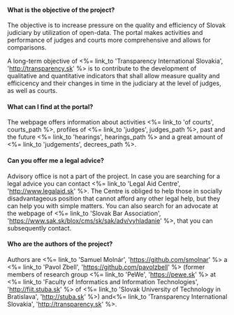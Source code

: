 #### What is the objective of the project?

The objective is to increase pressure on the quality and efficiency of Slovak judiciary by utilization of open-data. The portal makes activities and performance of judges and courts more comprehensive and allows for comparisons.

A long-term objective of <%= link_to 'Transparency International Slovakia', 'http://transparency.sk' %>
is to contribute to the development of qualitative and quantitative indicators that shall allow measure quality and efficicency and their changes in time in the judiciary at the level of judges, as well as courts.

#### What can I find at the portal?

The webpage offers information about activities
<%= link_to 'of courts', courts_path %>,
profiles of <%= link_to 'judges', judges_path %>,
past and the future <%= link_to 'hearings', hearings_path %>
and a great amount of <%= link_to 'judgements', decrees_path %>.

#### Can you offer me a legal advice?

Advisory office is not a part of the project. In case you are searching for a legal advice you can contact
<%= link_to 'Legal Aid Centre', 'http://www.legalaid.sk' %>.
The Centre is obliged to help those in socially disadvantageous position that cannot afford any other legal help, but they can help you with simple matters. You can also search for an advocate at the webpage of
<%= link_to 'Slovak Bar Association', 'https://www.sak.sk/blox/cms/sk/sak/adv/vyhladanie' %>,
that you can subsequently contact.

#### Who are the authors of the project?

Authors are
<%= link_to 'Samuel Molnár', 'https://github.com/smolnar' %> a
<%= link_to 'Pavol Zbell', 'https://github.com/pavolzbell' %>
(former members of research group <%= link_to 'PeWe', 'https://pewe.sk' %> at
<%= link_to 'Faculty of Informatics and Information Technologies', 'http://fiit.stuba.sk' %> of
<%= link_to 'Slovak University of Technology in Bratislava', 'http://stuba.sk' %>) and<%= link_to 'Transparency International Slovakia', 'http://transparency.sk' %>.

#### Who is it paid by?

The project Open Courts was created thanks to the support of the Secretariat of
<%= link_to 'Transparency International', 'http://transparency.org' %>
in Berlin and the project <%= link_to 'Reštart', 'http://restartslovensko.sk' %>
organized by the<%= link_to 'Centre for Philantropy', 'http://cpf.sk' %>.

For the hosting we are grateful to 
<%= link_to 'Petit Press', 'http://petitpress.sk' %>,
administrator of the portal <%= link_to 'SME.sk', 'http://sme.sk' %>.

#### How can I contribute?

Use the webpage. share it with others that may be interested. Follow the news about the project at social networks
<%= link_to 'Facebook', 'https://facebook.com/transparencysk' %> and
<%= link_to 'Twitter', 'https://twitter.com/transparencysk' %>,
and if you are an IT developer also on
<%= link_to 'GitHub', 'https://github.com/otvorenesudy' %>.

Join us and <%= link_to 'support this project', donation_url %> 
so that we can bring more transparency into Slovak judiciary.

#### Where do the data come from?

Portal uses only data published or made available by public institutions:  

- <%= link_to 'Ministry of Justice of Slovak Republic', 'http://www.justice.gov.sk' %>
  - <%= link_to 'Courts', 'http://www.justice.gov.sk/Stranky/Sudy/SudZoznam.aspx' %>
  - <%= link_to 'Judges', 'http://www.justice.gov.sk/Stranky/Sudcovia/SudcaZoznam.aspx' %>
  - <%= link_to 'Hearings', 'http://www.justice.gov.sk/Stranky/Pojednavania/Pojednavania-uvod.aspx' %>
  - <%= link_to 'Judgements', 'http://www.justice.gov.sk/Stranky/Sudne-rozhodnutia/Sudne-rozhodnutia.aspx' %>
  - <%= link_to 'Statistics about courts', 'http://www.justice.gov.sk/Stranky/Sudy/Statistika-sudy.aspx' %>
  - <%= link_to 'Annual statistical reports of judges', 'http://www.justice.gov.sk/rsvs' %>
  - <%= link_to 'CVs and Letters of motivation of judges', 'http://www.justice.gov.sk/Stranky/Ministerstvo/Vyberove-konania-v-rezorte/Zoznam-vyberovych-konani.aspx' %>

- <%= link_to 'Judicial Council of Slovak Republic', 'http://www.sudnarada.gov.sk' %>
  - <%= link_to 'Asset declarations of judges', 'http://www.sudnarada.gov.sk/majetkove-priznania-sudcov-slovenskej-republiky' %>

- <%= link_to 'National Council of Slovak Republic', 'http://www.nrsr.sk' %> and <%= link_to 'The office of President of Slovak Republic', 'http://www.prezident.sk' %>
  - Dates of appointments of judges to their positions

Authors are not responsible for factual accuracy of the data. The used data were normalized and interconnected.

Media data come from articles on news portals:
SME.sk, Tyzden.sk, Webnoviny.sk, TVnoviny.sk, Pravda.sk, TREND.sk, Aktualne.sk.
Hyperlinks to these articles are searched automatically using the name of the court or a judge. They may not inform about any particular court or a judges.

#### How often are the data updated?

At the times of regular operation we plan to update the data about hearings daily. The data about judgements are planned to be updated at least once a week.

#### I found a mistake, what shall I do?

Write us an e-mail describing the mistake as accurately as possible to <%= mail_to 'kontakt@otvorenesudy.sk', nil, encode: :hex %>.
If you found an <%= link_to 'error in the data', static_page_path(:feedback) %>, please follow the same instructions.

#### Are the data complete?

Good question. In terms of reliable, better and more comprehensive copy, the information about courts, judges and judgements shall be complete.

Information about hearings shall be more complete than as provided by the ministry &ndash; Open Courts shall offer more data than the webpage of Ministry of Justice.

#### What about data errors?

These are corrected in a rather more difficult way &ndash; the data may have been defective prior obtaining them, or we may have done something wrong. We attempt to minimalize number of any mistakes and we are working on an elegant way to correct defective data.

#### I do not see the Constitutional Court. Why?

Because we do not have data at the moment. The Constitutional Court publishes its data independently from the rest of the courts, but we will try to obtain these information as well.

#### Do we really have more than 2,000 judges?

No. In Slovakia we have approximately 1,400 active judges. It si difficult to say an accurate number of judges due to defective source data as well as because of the fact that some judges may have temporarily interrupted the exercise of the judgeship.

#### Who is the rest? Who are HCO?

HCO are “higher court officials” who assist judges and are allowed to issue ceartain types of judgements. All in all there is more than 1 000 of them. However, as the Ministry does not hav any list of higher court officials, they were identified as people issuing judgements, and at the same time were not in the list of judges provided by the Ministry of Justice. Consequently they were labelled as “probably HCO”.

_Judges do not have information about their previous occupations in their profiles._
We are aware of that. Judges' profiles include only information about the current, possibly the last occupation. Wll we have the capacity we would like to find the way how to map their activities at previous occupations.

_Not all of the judges' profiles include their CVs and Letters of motivation._
We are aware of that as well. Only judges that applied to a selection procedure after 2012 have these information published.

#### What judgements can be found at the webpage?

All of the lawful judgements issued after 2012 are supposed to be published, including all relevant judgements that preceded these final judgements. Data are updated from the database of the Ministry of Justice weekly.

Detailed explanation can be found in
<%= link_to 'Act on courts', 'http://www.zakonypreludi.sk/zz/2004-757#p82a' %>.

#### I cannot find judgements that have been issued. Why?

One of the following explanations may apply:

- not a sufficient time has passed since the judgement has been issued. Judgements must be published in 15 days following the date when they became lawful, 

- It is a judgement in a case where the public was excluded from its hearings or part of them,

- we did not manage to download it yet. Judgements are updated weekly,

- something went wrong.

#### Why are there fewer judgements on the portal than on the webpage of the ministry?

It can be usually explained as technical difficulties, hence the fact that some of the judgements cannot be downloaded despite repeated efforts. Some of the judgements were, on the other hand, published more than once with the same ECLI, or some of their identificators is missing and therefore they cannot be found in our database.
